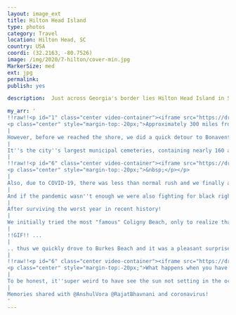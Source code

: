 ```yaml
---
layout: image_ext
title: Hilton Head Island
type: photos
category: Travel
location: Hilton Head, SC
country: USA
coordi: (32.2163, -80.7526)
image: /img/2020/7-hilton/cover-min.jpg
MarkerSize: med
ext: jpg
permalink:
publish: yes

description:  Just across Georgia's border lies Hilton Head Island in South Carolina. It is a vacation playland with famous beaches and great golf courses that overlook the Atlantic Ocean. However during COVID-19 times, the fun was ofcourse super limited. Our trip was mainly about the drive, and probably to get some fresh air after ending our internships!

my_arr: '
!!raw!!<p id="1" class="center video-container"><iframe src="https://drive.google.com/file/d/1n8rIY8k708yLz75-pOl1S1w_qQcesWQ4/preview" width="640" height="480"></iframe>
<p class="center" style="margin-top:-20px;">Approximately 300 miles from Atlanta, the trip to Hilton Head from Atlanta although long was pretty scenic!</p></p>
|
However, before we reached the shore, we did a quick detour to Bonaventure Cemetery which I missed during my <a href="https://rohangoel.com/blog/savannah"/>previous trip to Savnannah</a>!
|
It''s the city''s largest municipal cemeteries, containing nearly 160 acres :O
|
!!raw!!<p id="6" class="center video-container"><iframe src="https://drive.google.com/file/d/1oj1NEJOU6DCMIzTyUdJ2ioplRmuupIKd/preview" width="640" height="480"></iframe>
<p class="center" style="margin-top:-20px;">&nbsp;</p></p>
|
Also, due to COVID-19, there was less than normal rush and we finally able to eat at the famous Leopold Ice cream! Frequently rated among the country''s best ice cream shops, it was founded in 1919!
|
And if the pandemic wasn''t enough we were also fighting for black rights at the same time!
|
After surviving the worst year in recent history!
|
We initially tried the most "famous" Coligny Beach, only to realize that it''s not the best idea when we want to social distance as more famous means more people ...
|
!!GIF!! ...
|
.. thus we quickly drove to Burkes Beach and it was a pleasant surprise and very sparsely populated
|
!!raw!!<p id="6" class="center video-container"><iframe src="https://drive.google.com/file/d/1SGhuiJIKqxKTMIgihnLRISD86eIHThE6/preview" width="640" height="480"></iframe>
<p class="center" style="margin-top:-20px;">What happens when you have a wind storm forming for next day and there are not many people on the beach!</p></p>
|
To be honest, it''super weird to have see the sun not setting in the ocean - perils of living on the east coast :(
|
Memories shared with @AnshulVora @RajatBhavnani and coronavirus!
'
---
```

<!-- http://compressjpeg.com -->
<!-- http://compressimage.toolur.com/ 1024, 400-->
<!-- https://ezgif.com/optimize/ remove second and then lossy 50. Best is transparency. Fuzzy 6-->
<!-- https://support.google.com/blogger/thread/1950766?hl=en -->

